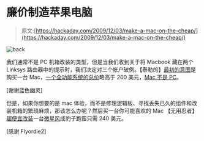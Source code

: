 # 廉价制造苹果电脑

> 原文:[https://hackaday.com/2009/12/03/make-a-mac-on-the-cheap/](https://hackaday.com/2009/12/03/make-a-mac-on-the-cheap/)

![](../Images/5deec1d7ebd770d9fffa8c604546172b.png "back")

我们通常不是 PC 机箱改装的类型，但是当我们收到关于将 Macbook 藏在两个 Linksys 路由器中的提示时，我们决定对三个帐户破例。【泰勒的】[最初的意图](http://www.phantomdev.com/macbook_mod_1/)是购买一台 Mac，[一个全功能系统的总价](http://www.phantomdev.com/macbook_mod_3/)略高于 200 美元，[Mac 不是 PC](http://www.youtube.com/watch?v=qpMN-4byxyc)。

[谢谢蓝色幽灵]

但是，如果你想要的是 mac 体验，而不是修理逻辑板、寻找丢失已久的组件和改装机箱的繁琐麻烦，那该怎么办呢？然后买一台你可能喜欢的 Mac 【无用忍者】[超便宜改装](http://www.uselessninjas.com/guides/msiwindosx/)一台[微星风](http://en.wikipedia.org/wiki/MSI_Wind_PC)成豹子跑蛮只需 240 美元。

[感谢 Flyordie2]
